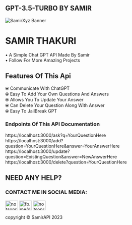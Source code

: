 ## GPT-3.5-TURBO BY SAMIR
![SamirXyz Banner](https://i.imgur.com/O7M1bqn.jpg)

# SAMIR THAKURI

• A Simple Chat GPT API Made By Samir <br/>
• Follow For More Amazing Projects <br/>

## Features Of This Api

⦿ Communicate With ChatGPT <br/>
⦿ Easy To Add Your Own Questions And Answers <br/>
⦿ Allows You To Update Your Answer <br/>
⦿ Can Delete Your Question Along With Answer  <br/>
⦿ Easy To JailBreak GPT <br/>

<h3 align="left"> Endpoints Of This API Documentation </h3>
https://localhost:3000/ask?q=YourQuestionHere <br/>
https://localhost:3000/add?question=YourQuestionHere&answer=YourAnswerHere <br/>
https://localhost:3000/update?question=ExistingQuestion&answer=NewAnswerHere <br/>
https://localhost:3000/delete?question=YourQuestionHere <br/>

## NEED ANY HELP?
<h3 align="left"> CONTACT ME IN SOCIAL MEDIA:</h3>
<p align="left">
<a href="https://twitter.com/notsopreety" target="blank"><img align="center" src="https://raw.githubusercontent.com/rahuldkjain/github-profile-readme-generator/master/src/images/icons/Social/twitter.svg" alt="notsopreety" height="30" width="40" /></a>
<a href="https://fb.com/dev.samir.xyz" target="blank"><img align="center" src="https://raw.githubusercontent.com/rahuldkjain/github-profile-readme-generator/master/src/images/icons/Social/facebook.svg" alt="fb.me/dev.samir.xyz" height="30" width="40" /></a>
<a href="https://instagram.com/notsopreetyy" target="blank"><img align="center" src="https://raw.githubusercontent.com/rahuldkjain/github-profile-readme-generator/master/src/images/icons/Social/instagram.svg" alt="notsopreetyy" height="30" width="40" /></a>
</p>

copyright © SamirAPI 2023
